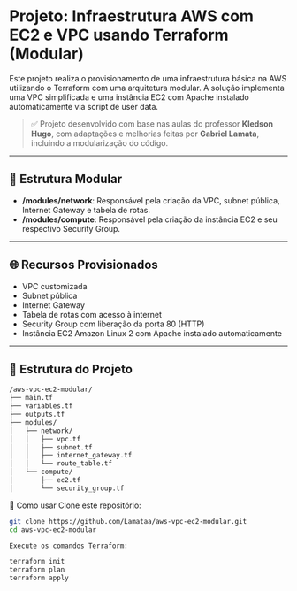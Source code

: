 # Projeto: Infraestrutura AWS com EC2 e VPC usando Terraform (Modular)

Este projeto realiza o provisionamento de uma infraestrutura básica na AWS utilizando o Terraform com uma arquitetura modular. A solução implementa uma VPC simplificada e uma instância EC2 com Apache instalado automaticamente via script de user data.

> ✅ Projeto desenvolvido com base nas aulas do professor **Kledson Hugo**, com adaptações e melhorias feitas por **Gabriel Lamata**, incluindo a modularização do código.

---

## 🧱 Estrutura Modular

- **/modules/network**: Responsável pela criação da VPC, subnet pública, Internet Gateway e tabela de rotas.
- **/modules/compute**: Responsável pela criação da instância EC2 e seu respectivo Security Group.

---

## 🌐 Recursos Provisionados

- VPC customizada
- Subnet pública
- Internet Gateway
- Tabela de rotas com acesso à internet
- Security Group com liberação da porta 80 (HTTP)
- Instância EC2 Amazon Linux 2 com Apache instalado automaticamente

---

## 📁 Estrutura do Projeto

```bash
/aws-vpc-ec2-modular/
├── main.tf
├── variables.tf
├── outputs.tf
├── modules/
│   ├── network/
│   │   ├── vpc.tf
│   │   ├── subnet.tf
│   │   ├── internet_gateway.tf
│   │   └── route_table.tf
│   └── compute/
│       ├── ec2.tf
│       └── security_group.tf

```

🚀 Como usar
Clone este repositório:

```bash
git clone https://github.com/Lamataa/aws-vpc-ec2-modular.git
cd aws-vpc-ec2-modular

Execute os comandos Terraform:

terraform init
terraform plan
terraform apply
